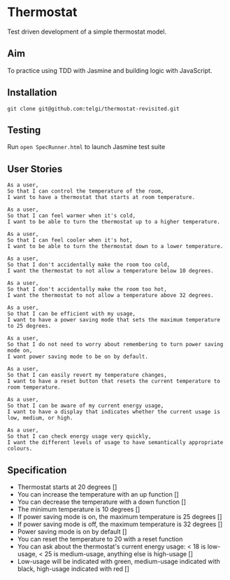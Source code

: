 # Thermostat

Test driven development of a simple thermostat model.

## Aim

To practice using TDD with Jasmine and building logic with JavaScript.

## Installation

`git clone git@github.com:telgi/thermostat-revisited.git`

## Testing

Run `open SpecRunner.html` to launch Jasmine test suite

## User Stories

```
As a user,
So that I can control the temperature of the room,
I want to have a thermostat that starts at room temperature.

As a user,
So that I can feel warmer when it's cold,
I want to be able to turn the thermostat up to a higher temperature.

As a user,
So that I can feel cooler when it's hot,
I want to be able to turn the thermostat down to a lower temperature.

As a user,
So that I don't accidentally make the room too cold,
I want the thermostat to not allow a temperature below 10 degrees.

As a user,
So that I don't accidentally make the room too hot,
I want the thermostat to not allow a temperature above 32 degrees.

As a user,
So that I can be efficient with my usage,
I want to have a power saving mode that sets the maximum temperature to 25 degrees.

As a user,
So that I do not need to worry about remembering to turn power saving mode on,
I want power saving mode to be on by default.

As a user,
So that I can easily revert my temperature changes,
I want to have a reset button that resets the current temperature to room temperature.

As a user,
So that I can be aware of my current energy usage,
I want to have a display that indicates whether the current usage is low, medium, or high.

As a user,
So that I can check energy usage very quickly,
I want the different levels of usage to have semantically appropriate colours.
```

## Specification

* Thermostat starts at 20 degrees []
* You can increase the temperature with an up function []
* You can decrease the temperature with a down function []
* The minimum temperature is 10 degrees []
* If power saving mode is on, the maximum temperature is 25 degrees []
* If power saving mode is off, the maximum temperature is 32 degrees []
* Power saving mode is on by default []
* You can reset the temperature to 20 with a reset function
* You can ask about the thermostat's current energy usage: < 18 is low-usage, < 25 is medium-usage, anything else is high-usage []
* Low-usage will be indicated with green, medium-usage indicated with black, high-usage indicated with red []

